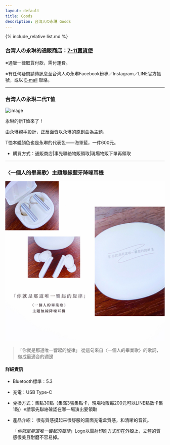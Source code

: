 ```yaml
---
layout: default
title: Goods
description: 台湾人の永琳 Goods
---
```


{% include_relative list.md %}

### 台湾人の永琳的通販商店：[7-11賣貨便](https://myship.7-11.com.tw/general/detail?id=GM2310205511905)

※通販一律取貨付款，需付運費。

※有任何疑問請傳訊息至台湾人の永琳Facebook粉專／Instagram／LINE官方帳號，或以 [E-mail](mailto:taiwanese.eirin@gmail.com) 聯絡。

---
### 台湾人の永琳二代T恤

![image](https://lh4.googleusercontent.com/tH6trOkOBmj-5-tltmVNyNTmERzFI1l6CGgveYEtcaOai2572AXDcVGA029JLvn5O_qzEX7BYWNyN7XWFYortbgTrZQlgr6aoXzGK5xejHLQummzSmAv2BfLyrpgx8G9ve5sLOrxBtqY-5P3bS1mQwQ28VzLZQ)

永琳的新T恤來了！

由永琳親手設計，正反面皆以永琳的原創曲為主題，

T恤本體顏色也是永琳的代表色——海軍藍，一件600元。

- 購買方式：通販商店|事先聯絡物販領取|現場物販下單再領取

---
### 〈一個人的畢業歌〉主題無線藍牙降噪耳機

![image](F5D2F79F-E6D6-4EF7-8261-35A4128658D5.jpeg)

> 「你就是那道唯一響起的旋律」
>  從這句來自〈一個人的畢業歌〉的歌詞，做成最適合的週邊

#### 詳細資訊

- Bluetooth標準：5.3
- 充電：USB Type-C
- 兌換方式：集點30點（集滿3張集點卡，現場物販每200元可以LINE點數卡集1點）※請事先聯絡確認在哪一場演出要領取
- 產品介紹：
    很有質感摸起來很舒服的霧面充電盒質感，和清晰的音質。
  
    「*你就是那道唯一響起的旋律*」Logo以雷射印刷方式印在外殼上，立體的質感很美且耐磨不容易掉。

